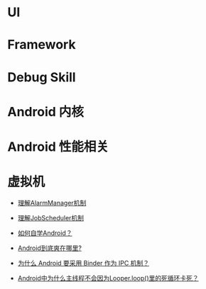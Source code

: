 
# UI

# Framework

# Debug Skill

# Android 内核

# Android 性能相关

# 虚拟机

- [理解AlarmManager机制]()
- [理解JobScheduler机制]()
- [如何自学Android？](https://zhuanlan.zhihu.com/p/20708611)
- [Android到底爽在哪里?](https://www.zhihu.com/question/37801069/answer/97391748)

- [为什么 Android 要采用 Binder 作为 IPC 机制？](https://www.zhihu.com/question/39440766/answer/89210950)
- [Android中为什么主线程不会因为Looper.loop()里的死循环卡死？](https://www.zhihu.com/question/34652589/answer/90344494?from=profile_answer_card)